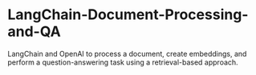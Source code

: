 # LangChain-Document-Processing-and-QA
LangChain and OpenAI to process a document, create embeddings, and perform a question-answering task using a retrieval-based approach.
